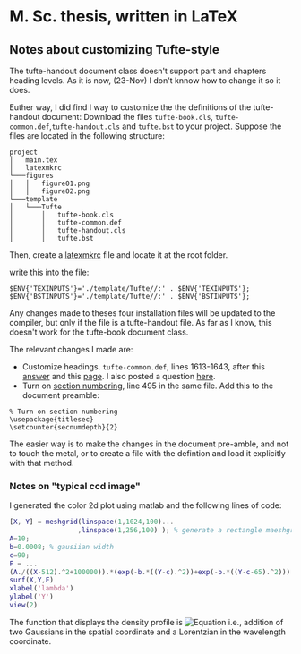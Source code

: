 # M. Sc. thesis, written in LaTeX

## Notes about customizing Tufte-style
The tufte-handout document class doesn't support part and chapters heading levels. As it is now, (23-Nov) I don't knnow how to change it so it does.

Euther way, I did find I way to customize the the definitions of the tufte-handout document:
Download the files `tufte-book.cls`, `tufte-common.def`,`tufte-handout.cls` and `tufte.bst` to your project. Suppose the files are located in the following structure:
```
project
│   main.tex
│   latexmkrc     
└───figures
│   │   figure01.png
│   │   figure02.png
└───template
│   └───Tufte
│       │   tufte-book.cls
│       │   tufte-common.def
│       │   tufte-handout.cls
│       │   tufte.bst
```

Then, create a [latexmkrc](https://www.overleaf.com/learn/latex/Questions/I%20have%20a%20lot%20of%20.cls,%20.sty,%20.bst%20files,%20and%20I%20want%20to%20put%20them%20in%20a%20folder%20to%20keep%20my%20project%20uncluttered.%20But%20my%20project%20is%20not%20finding%20them%20to%20compile%20correctly) file and locate it at the root folder.

write this into the file:
```
$ENV{'TEXINPUTS'}='./template/Tufte//:' . $ENV{'TEXINPUTS'};
$ENV{'BSTINPUTS'}='./template/Tufte//:' . $ENV{'BSTINPUTS'};
```
Any changes made to theses four installation files will be updated to the compiler, but only if the file is a tufte-handout file. As far as I know, this doesn't work for the tufte-book document class.

The relevant changes I made are:
 - Customize headings. `tufte-common.def`, lines 1613-1643, after this [answer](https://tex.stackexchange.com/a/96125) and this [page](https://www.overleaf.com/learn/latex/Sections_and_chapters#Customize_chapters_and_sections). I also posted a question [here](https://latex.org/forum/viewtopic.php?f=48&t=33875).
 - Turn on [section numbering](https://www.overleaf.com/learn/latex/Sections_and_chapters#Document_Sectioning), line 495 in the same file. Add this to the document preamble:
 ```
 % Turn on section numbering
\usepackage{titlesec}
\setcounter{secnumdepth}{2}
 ```

The easier way is to make the changes in the document pre-amble, and not to touch the metal, or to create a file with the defintion and load it explicitly with that method.

### Notes on "typical ccd image"
I generated the color 2d plot using matlab and the following lines of code:
```matlab
[X, Y] = meshgrid(linspace(1,1024,100)...
                 ,linspace(1,256,100) ); % generate a rectangle maeshgrid
A=10;
b=0.0008; % gausiian width
c=90;
F = ...
(A./((X-512).^2+100000)).*(exp(-b.*((Y-c).^2))+exp(-b.*((Y-c-65).^2)));
surf(X,Y,F)
xlabel('lambda')
ylabel('Y')
view(2)
```
The function that displays the density profile is
![Equation](https://i.ibb.co/RbssSnx/png.png) i.e., addition of two Gaussians in the spatial coordinate and a Lorentzian in the wavelength coordinate.
